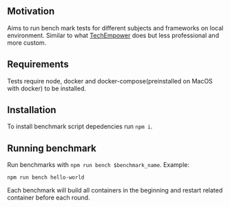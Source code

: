 ## Motivation
Aims to run bench mark tests for different subjects and frameworks on local environment. Similar to what [TechEmpower](https://www.techempower.com/benchmarks/) does but less professional and more custom.

## Requirements
Tests require node, docker and docker-compose(preinstalled on MacOS with docker) to be installed.

## Installation
To install benchmark script depedencies run `npm i`.

## Running benchmark
Run benchmarks with `npm run bench $benchmark_name`. Example:

```npm run bench hello-world```

Each benchmark will build all containers in the beginning and restart related container before each round.